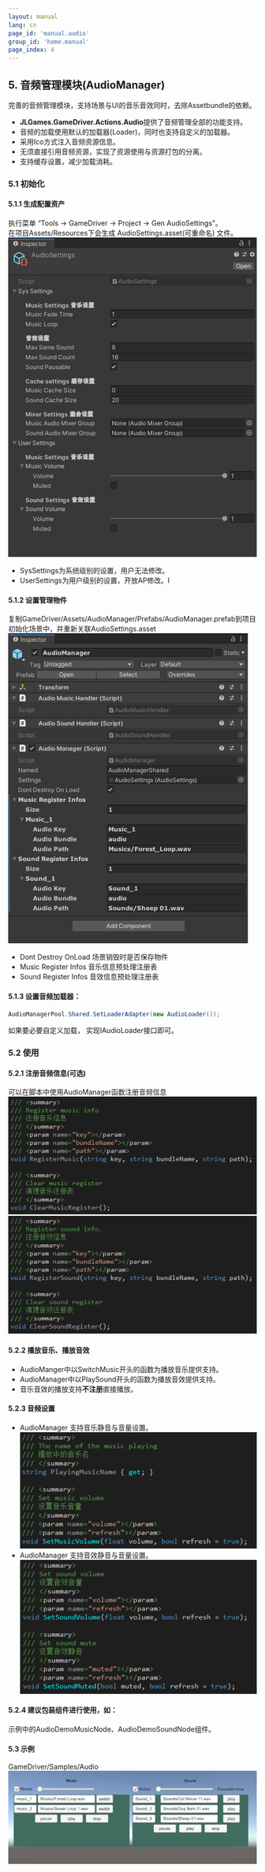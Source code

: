 ```yaml
---
layout: manual
lang: cn
page_id: 'manual.audio'
group_id: 'home.manual'
page_index: 4
---
```

## 5. 音频管理模块(AudioManager) 
完善的音频管理模块，支持场景与UI的音乐音效同时，去除Assetbundle的依赖。  

+ **JLGames.GameDriver.Actions.Audio**提供了音频管理全部的功能支持。
+ 音频的加载使用默认的加载器(Loader)，同时也支持自定义的加载器。
+ 采用Ico方式注入音频资源信息。
+ 无须直接引用音频资源，实现了资源使用与资源打包的分离。  
+ 支持缓存设置，减少加载消耗。

### 5.1 初始化

#### 5.1.1 生成配置资产
执行菜单 “Tools -> GameDriver -> Project -> Gen AudioSettings”。  
在项目Assets/Resources下会生成 AudioSettings.asset(可重命名) 文件。  
![image](assets/img/audio_2.png)  
+ SysSettings为系统级别的设置，用户无法修改。
+ UserSettings为用户级别的设置，开放AP修改。I

#### 5.1.2 设置管理物件
复制GameDriver/Assets/AudioManager/Prefabs/AudioManager.prefab到项目初始化场景中，并重新关联AudioSettings.asset  
![image](assets/img/audio_1.png)  
+ Dont Destroy OnLoad 场景销毁时是否保存物件
+ Music Register Infos 音乐信息预处理注册表
+ Sound Register Infos 音效信息预处理注册表

#### 5.1.3 设置音频加载器：
```C#
AudioManagerPool.Shared.SetLoaderAdapter(new AudioLoader());
```
如果要必要自定义加载， 实现IAudioLoader接口即可。  

### 5.2 使用 

#### 5.2.1 注册音频信息(可选)
可以在脚本中使用AudioManager函数注册音频信息  
![image](assets/img/audio_6.png)  
![image](assets/img/audio_7.png)  

#### 5.2.2 播放音乐、播放音效
+ AudioManger中以SwitchMusic开头的函数为播放音乐提供支持。
+ AudioManager中以PlaySound开头的函数为播放音效提供支持。
+ 音乐音效的播放支持**不注册**直接播放。

#### 5.2.3 音频设置
+ AudioManager 支持音乐静音与音量设置。
![image](assets/img/audio_8.png)  
+ AudioManager 支持音效静音与音量设置。
![image](assets/img/audio_9.png)  

#### 5.2.4 建议包装组件进行使用，如：
示例中的AudioDemoMusicNode、AudioDemoSoundNode组件。  

#### 5.3 示例
GameDriver/Samples/Audio  
![image](assets/img/audio_5.png)  